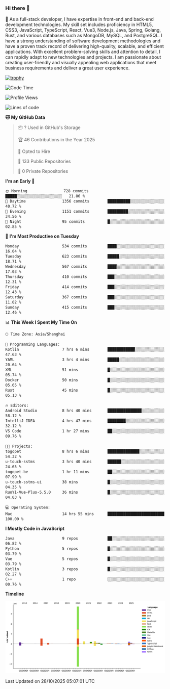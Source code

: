### Hi there 👋

🌱 As a full-stack developer, I have expertise in front-end and back-end development technologies. My skill set includes proficiency in HTML5, CSS3, JavaScript, TypeScript, React, Vue3, Node.js, Java, Spring, Golang, Rust, and various databases such as MongoDB, MySQL, and PostgreSQL. I have a strong understanding of software development methodologies and have a proven track record of delivering high-quality, scalable, and efficient applications. With excellent problem-solving skills and attention to detail, I can rapidly adapt to new technologies and projects. I am passionate about creating user-friendly and visually appealing web applications that meet business requirements and deliver a great user experience.

[![trophy](https://github-profile-trophy.vercel.app/?username=elton&rank=SECRET,SSS,SS,S,AAA,AA,A&theme=onedark&no-frame=true&margin-w=10)](https://github.com/ryo-ma/github-profile-trophy)

<!--START_SECTION:waka-->
![Code Time](http://img.shields.io/badge/Code%20Time-2%2C023%20hrs%2038%20mins-blue)

![Profile Views](http://img.shields.io/badge/Profile%20Views-1-blue)

![Lines of code](https://img.shields.io/badge/From%20Hello%20World%20I%27ve%20Written-5.9%20million%20lines%20of%20code-blue)

**🐱 My GitHub Data** 

> 📦 ? Used in GitHub's Storage 
 > 
> 🏆 46 Contributions in the Year 2025
 > 
> 💼 Opted to Hire
 > 
> 📜 133 Public Repositories 
 > 
> 🔑 0 Private Repositories 
 > 
**I'm an Early 🐤** 

```text
🌞 Morning                728 commits         █████░░░░░░░░░░░░░░░░░░░░   21.86 % 
🌆 Daytime                1356 commits        ██████████░░░░░░░░░░░░░░░   40.72 % 
🌃 Evening                1151 commits        █████████░░░░░░░░░░░░░░░░   34.56 % 
🌙 Night                  95 commits          █░░░░░░░░░░░░░░░░░░░░░░░░   02.85 % 
```
📅 **I'm Most Productive on Tuesday** 

```text
Monday                   534 commits         ████░░░░░░░░░░░░░░░░░░░░░   16.04 % 
Tuesday                  623 commits         █████░░░░░░░░░░░░░░░░░░░░   18.71 % 
Wednesday                567 commits         ████░░░░░░░░░░░░░░░░░░░░░   17.03 % 
Thursday                 410 commits         ███░░░░░░░░░░░░░░░░░░░░░░   12.31 % 
Friday                   414 commits         ███░░░░░░░░░░░░░░░░░░░░░░   12.43 % 
Saturday                 367 commits         ███░░░░░░░░░░░░░░░░░░░░░░   11.02 % 
Sunday                   415 commits         ███░░░░░░░░░░░░░░░░░░░░░░   12.46 % 
```


📊 **This Week I Spent My Time On** 

```text
🕑︎ Time Zone: Asia/Shanghai

💬 Programming Languages: 
Kotlin                   7 hrs 6 mins        ████████████░░░░░░░░░░░░░   47.63 % 
YAML                     3 hrs 4 mins        █████░░░░░░░░░░░░░░░░░░░░   20.64 % 
XML                      51 mins             █░░░░░░░░░░░░░░░░░░░░░░░░   05.74 % 
Docker                   50 mins             █░░░░░░░░░░░░░░░░░░░░░░░░   05.65 % 
Rust                     45 mins             █░░░░░░░░░░░░░░░░░░░░░░░░   05.13 % 

🔥 Editors: 
Android Studio           8 hrs 40 mins       ███████████████░░░░░░░░░░   58.12 % 
IntelliJ IDEA            4 hrs 47 mins       ████████░░░░░░░░░░░░░░░░░   32.12 % 
VS Code                  1 hr 27 mins        ██░░░░░░░░░░░░░░░░░░░░░░░   09.76 % 

🐱‍💻 Projects: 
togopet                  8 hrs 6 mins        ██████████████░░░░░░░░░░░   54.32 % 
u-touch-sstms            3 hrs 40 mins       ██████░░░░░░░░░░░░░░░░░░░   24.65 % 
togopet-be               1 hr 11 mins        ██░░░░░░░░░░░░░░░░░░░░░░░   07.99 % 
u-touch-sstms-ui         38 mins             █░░░░░░░░░░░░░░░░░░░░░░░░   04.35 % 
RuoYi-Vue-Plus-5.5.0     36 mins             █░░░░░░░░░░░░░░░░░░░░░░░░   04.03 % 

💻 Operating System: 
Mac                      14 hrs 55 mins      █████████████████████████   100.00 % 
```

**I Mostly Code in JavaScript** 

```text
Java                     9 repos             ██░░░░░░░░░░░░░░░░░░░░░░░   06.82 % 
Python                   5 repos             █░░░░░░░░░░░░░░░░░░░░░░░░   03.79 % 
Vue                      5 repos             █░░░░░░░░░░░░░░░░░░░░░░░░   03.79 % 
Kotlin                   3 repos             █░░░░░░░░░░░░░░░░░░░░░░░░   02.27 % 
C++                      1 repo              ░░░░░░░░░░░░░░░░░░░░░░░░░   00.76 % 
```



**Timeline**

![Lines of Code chart](https://raw.githubusercontent.com/elton/elton/main/assets/bar_graph.png)


 Last Updated on 28/10/2025 05:07:01 UTC
<!--END_SECTION:waka-->

<!--
**elton/elton** is a ✨ _special_ ✨ repository because its `README.md` (this file) appears on your GitHub profile.

Here are some ideas to get you started:

- 🔭 I’m currently working on ...
- 🌱 I’m currently learning ...
- 👯 I’m looking to collaborate on ...
- 🤔 I’m looking for help with ...
- 💬 Ask me about ...
- 📫 How to reach me: ...
- 😄 Pronouns: ...
- ⚡ Fun fact: ...
-->
